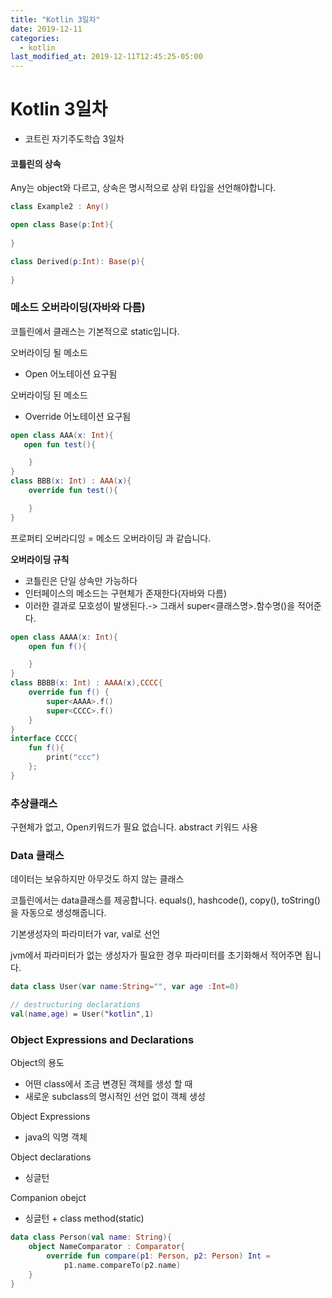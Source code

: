 ```yaml
---
title: "Kotlin 3일차"
date: 2019-12-11
categories:
  - kotlin
last_modified_at: 2019-12-11T12:45:25-05:00
---
```

# Kotlin 3일차

- 코트린 자기주도학습 3일차


#### 코틀린의 상속
Any는 object와 다르고, 상속은 명시적으로 상위 타입을 선언해야합니다.

```kotlin
class Example2 : Any()

open class Base(p:Int){
    
}

class Derived(p:Int): Base(p){
    
}
```

### 메소드 오버라이딩(자바와 다름)

코틀린에서 클래스는 기본적으로 static입니다.

오버라이딩 될 메소드

- Open 어노테이션 요구됨

오버라이딩 된 메소드

- Override 어노테이션 요구됨

```kotlin
open class AAA(x: Int){
   open fun test(){

    }
}
class BBB(x: Int) : AAA(x){
    override fun test(){

    }
}
```

프로퍼티 오버라디잉 = 메소드 오버라이딩 과 같습니다.

**오버라이딩 규칙**

- 코틀린은 단일 상속만 가능하다
- 인터페이스의 메소드는 구현체가 존재한다(자바와 다름)
- 이러한 결과로 모호성이 발생된다.-> 그래서 super<클래스명>.함수명()을 적어준다.

```kotlin
open class AAAA(x: Int){
    open fun f(){

    }
}
class BBBB(x: Int) : AAAA(x),CCCC{
    override fun f() {
        super<AAAA>.f()
        super<CCCC>.f()
    }
}
interface CCCC{
    fun f(){
        print("ccc")
    };
}
```

### 추상클래스

구현체가 없고, Open키워드가 필요 없습니다. abstract 키워드 사용

### Data 클래스

데이터는 보유하지만 아무것도 하지 않는 클래스

코틀린에서는 data클래스를 제공합니다. equals(), hashcode(), copy(), toString()을 자동으로 생성해줍니다.

기본생성자의 파라미터가 var, val로 선언

jvm에서 파라미터가 없는 생성자가 필요한 경우 파라미터를 초기화해서 적어주면 됩니다.

```kotlin
data class User(var name:String="", var age :Int=0)

// destructuring declarations
val(name,age) = User("kotlin",1)
```

### Object Expressions and Declarations

Object의 용도

- 어떤 class에서 조금 변경된 객체를 생성 할 때
- 새로운 subclass의 명시적인 선언 없이 객체 생성

Object Expressions

- java의 익명 객체

Object declarations

- 싱글턴

Companion obejct

- 싱글턴 + class method(static)

``` kotlin
data class Person(val name: String){
    object NameComparator : Comparator{
        override fun compare(p1: Person, p2: Person) Int = 
        	p1.name.compareTo(p2.name)
    }
}
```

